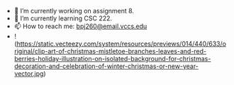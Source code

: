 - 🔭 I’m currently working on assignment 8.
- 🌱 I’m currently learning CSC 222.
- 📫 How to reach me: bpj260@email.vccs.edu
- !(https://static.vecteezy.com/system/resources/previews/014/440/633/original/clip-art-of-christmas-mistletoe-branches-leaves-and-red-berries-holiday-illustration-on-isolated-background-for-christmas-decoration-and-celebration-of-winter-christmas-or-new-year-vector.jpg)
